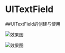 # UITextField
##UITextField的创建与使用

![](https://github.com/cjq002/UITextField/raw/master/s1.jpg "效果图")  

![](https://github.com/cjq002/UITextField/raw/master/s2.jpg "效果图")  

